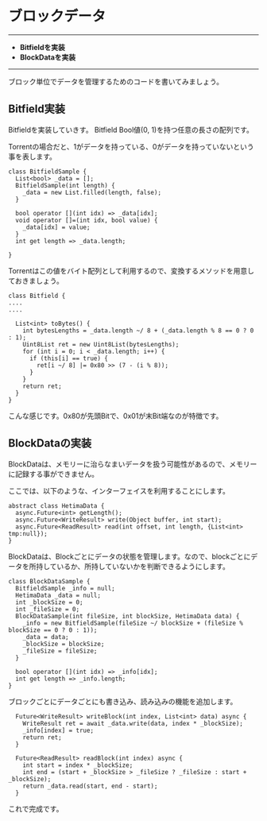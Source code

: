 # ブロックデータ
<hr>

* **Bitfieldを実装**
* **BlockDataを実装**

<hr>

ブロック単位でデータを管理するためのコードを書いてみましょう。


## Bitfield実装

Bitfieldを実装していきす。 Bitfield Bool値(0, 1)を持つ任意の長さの配列です。

Torrentの場合だと、1がデータを持っている、0がデータを持っていないという事を表します。

```:dart
class BitfieldSample {
  List<bool> _data = [];
  BitfieldSample(int length) {
    _data = new List.filled(length, false);
  }

  bool operator [](int idx) => _data[idx];
  void operator []=(int idx, bool value) {
    _data[idx] = value;
  }
  int get length => _data.length;

}
```

Torrentはこの値をバイト配列として利用するので、変換するメソッドを用意しておきましょう。
```
class Bitfield {
....
....

  List<int> toBytes() {
    int bytesLengths = _data.length ~/ 8 + (_data.length % 8 == 0 ? 0 : 1);
    Uint8List ret = new Uint8List(bytesLengths);
    for (int i = 0; i < _data.length; i++) {
      if (this[i] == true) {
        ret[i ~/ 8] |= 0x80 >> (7 - (i % 8));
      }
    }
    return ret;
  }
}
```

こんな感じです。0x80が先頭Bitで、0x01が末Bit端なのが特徴です。


## BlockDataの実装

BlockDataは、メモリーに治らなまいデータを扱う可能性があるので、メモリーに記録する事ができません。

ここでは、以下のような、インターフェイスを利用することにします。

```
abstract class HetimaData {
  async.Future<int> getLength();
  async.Future<WriteResult> write(Object buffer, int start);
  async.Future<ReadResult> read(int offset, int length, {List<int> tmp:null});
}
```


BlockDataは、Blockごとにデータの状態を管理します。なので、blockごとにデータを所持しているか、所持していないかを判断できるようにします。

```
class BlockDataSample {
  BitfieldSample _info = null;
  HetimaData _data = null;
  int _blockSize = 0;
  int _fileSize = 0;
  BlockDataSample(int fileSize, int blockSize, HetimaData data) {
    _info = new BitfieldSample(fileSize ~/ blockSize + (fileSize % blockSize == 0 ? 0 : 1));
    _data = data;
    _blockSize = blockSize;
    _fileSize = fileSize;
  }

  bool operator [](int idx) => _info[idx];
  int get length => _info.length;
}

```

ブロックごとにデータごとにも書き込み、読み込みの機能を追加します。
```
  Future<WriteResult> writeBlock(int index, List<int> data) async {
    WriteResult ret = await _data.write(data, index * _blockSize);
    _info[index] = true;
    return ret;
  }

  Future<ReadResult> readBlock(int index) async {
    int start = index * _blockSize;
    int end = (start + _blockSize > _fileSize ? _fileSize : start + _blockSize);
    return _data.read(start, end - start);
  }
```


これで完成です。


